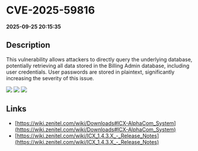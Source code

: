 # CVE-2025-59816

**2025-09-25 20:15:35**

## Description
This vulnerability allows attackers to directly query the underlying database, potentially retrieving all data stored in the Billing Admin database, including user credentials. User passwords are stored in plaintext, significantly increasing the severity of this issue.

![](https://img.shields.io/static/v1?label=Score&message=8.1&color=red)
![](https://img.shields.io/static/v1?label=Severity&message=HIGH&color=red)
![](https://img.shields.io/static/v1?label=CWE&message=SQL&color=green)

## Links
- [https://wiki.zenitel.com/wiki/Downloads#ICX-AlphaCom_System](https://wiki.zenitel.com/wiki/Downloads#ICX-AlphaCom_System)
- [https://wiki.zenitel.com/wiki/ICX_1.4.3.X_-_Release_Notes](https://wiki.zenitel.com/wiki/ICX_1.4.3.X_-_Release_Notes)

